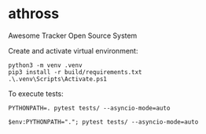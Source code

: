 # athross
Awesome Tracker Open Source System

Create and activate virtual environment:

```
python3 -m venv .venv
pip3 install -r build/requirements.txt
.\.venv\Scripts\Activate.ps1
```

To execute tests:
```
PYTHONPATH=. pytest tests/ --asyncio-mode=auto
```
```
$env:PYTHONPATH="."; pytest tests/ --asyncio-mode=auto
```
